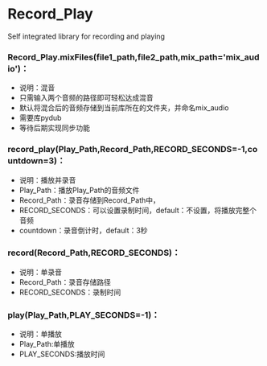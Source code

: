 # Record_Play
Self integrated library for recording and playing

### Record\_Play.mixFiles(file1\_path,file2\_path,mix\_path='mix\_audio')： ###

- 说明：混音
- 只需输入两个音频的路径即可轻松达成混音
- 默认将混合后的音频存储到当前库所在的文件夹，并命名mix_audio
- 需要库pydub
- 等待后期实现同步功能

### record\_play(Play\_Path,Record_Path,RECORD\_SECONDS=-1,countdown=3)： ###

- 说明：播放并录音
- Play_Path：播放Play_Path的音频文件
- Record_Path：录音存储到Record_Path中，
- RECORD_SECONDS：可以设置录制时间，default：不设置，将播放完整个音频
- countdown：录音倒计时，default：3秒

### record(Record\_Path,RECORD\_SECONDS)： ###

- 说明：单录音
- Record_Path：录音存储路径
- RECORD_SECONDS：录制时间

### play(Play\_Path,PLAY\_SECONDS=-1)： ###

- 说明：单播放
- Play_Path:单播放
- PLAY_SECONDS:播放时间
